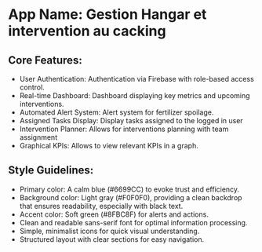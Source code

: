 # **App Name**: Gestion Hangar et intervention au cacking

## Core Features:

- User Authentication: Authentication via Firebase with role-based access control.
- Real-time Dashboard: Dashboard displaying key metrics and upcoming interventions.
- Automated Alert System: Alert system for fertilizer spoilage.
- Assigned Tasks Display: Display tasks assigned to the logged in user
- Intervention Planner: Allows for interventions planning with team assignment
- Graphical KPIs: Allows to view relevant KPIs in a graph.

## Style Guidelines:

- Primary color: A calm blue (#6699CC) to evoke trust and efficiency.
- Background color: Light gray (#F0F0F0), providing a clean backdrop that ensures readability, especially with black text.
- Accent color: Soft green (#8FBC8F) for alerts and actions.
- Clean and readable sans-serif font for optimal information processing.
- Simple, minimalist icons for quick visual understanding.
- Structured layout with clear sections for easy navigation.